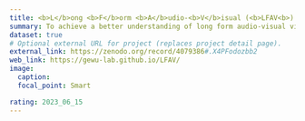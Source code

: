 ```yaml
---
title: <b>L</b>ong <b>F</b>orm <b>A</b>udio-<b>V</b>isual (<b>LFAV<b>) Dataset
summary: To achieve a better understanding of long form audio-visual videos, we propose to focus on the multisensory temporal event localization task, which essentially requires the model to predict the start and end time of each audio and visual event in the video. Concretely, we divide the video into several non-overlapping snippets, then predict the event categories of all snippets. To study the proposed multisensory temporal event localization task, we elaborately build a large-scale Long Form Audio-visual Video (LFAV) dataset with an  an average video length of 210 seconds and a total video length of 302 hours.
dataset: true
# Optional external URL for project (replaces project detail page).
external_link: https://zenodo.org/record/4079386#.X4PFodozbb2
web_link: https://gewu-lab.github.io/LFAV/
image:
  caption: 
  focal_point: Smart

rating: 2023_06_15
---
```

